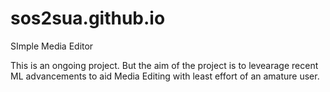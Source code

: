 # sos2sua.github.io
SImple Media Editor

This is an ongoing project. But the aim of the project is to levearage recent ML advancements to aid Media Editing with least effort of an amature user.
